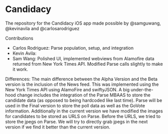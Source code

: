 # Candidacy
The repository for the Candidacy iOS app made possible by @samguwang, @kevinavila and @carlosarodriguez

Contributions
- Carlos Rodriguez: Parse population, setup, and integration 
- Kevin Avila:
- Sam Wang: Polished UI, implemented webviews from Alamofire data returned from New York Times API. Modified Parse calls slightly to make it work.

Differences:
The main difference between the Alpha Version and the Beta version is the inclusion of the News feed. This was implemented using the New York Times API using AlamoFire and swiftyJSON. A big under-the-hood change includes the integration of the Parse MBAAS to store the candidate data (as opposed to being hardcoded like last time). Parse will be used in the Final version to store the poll data as well as the GoVote information. Additionally in the current version we have modified the images for candidates to be stored as URLS on Parse. Before the URLS, we tried to store the jpegs on Parse. We will try to directly grab jpegs in the next version if we find it better than the current version.
